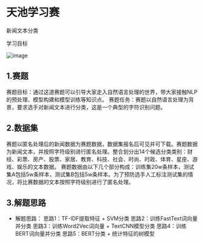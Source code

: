 # 天池学习赛
新闻文本分类

学习目标

![image](https://user-images.githubusercontent.com/85282296/216271661-d44e5b57-2ab2-477b-afe4-89a5cb40d321.png)
## 1.赛题
赛题目标：通过这道赛题可以引导大家走入自然语言处理的世界，带大家接触NLP的预处理、模型构建和模型训练等知识点。
赛题任务：赛题以自然语言处理为背景，要求选手对新闻文本进行分类，这是一个典型的字符识别问题。
## 2.数据集
赛题以匿名处理后的新闻数据为赛题数据，数据集报名后可见并可下载。赛题数据为新闻文本，并按照字符级别进行匿名处理。整合划分出14个候选分类类别：财经、彩票、房产、股票、家居、教育、科技、社会、时尚、时政、体育、星座、游戏、娱乐的文本数据。
赛题数据由以下几个部分构成：训练集20w条样本，测试集A包括5w条样本，测试集B包括5w条样本。为了预防选手人工标注测试集的情况，将比赛数据的文本按照字符级别进行了匿名处理。
## 3.解题思路
+ 解题思路：
  思路1：TF-IDF提取特征 + SVM分类
  思路2：训练FastText词向量并分类
  思路3：训练Word2Vec词向量 + TextCNN模型分类
  思路4：训练BERT词向量并分类
  思路5：BERT分类 + 统计特征的树模型

